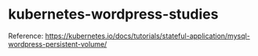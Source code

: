 # kubernetes-wordpress-studies

Reference: https://kubernetes.io/docs/tutorials/stateful-application/mysql-wordpress-persistent-volume/
